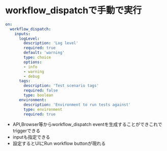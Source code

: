 # workflow_dispatchで手動で実行

```yaml
on:
  workflow_dispatch:
    inputs:
      logLevel:
        description: 'Log level'
        required: true
        default: 'warning'
        type: choice
        options:
        - info
        - warning
        - debug
      tags:
        description: 'Test scenario tags'
        required: false
        type: boolean
      environment:
        description: 'Environment to run tests against'
        type: environment
        required: true
```

* API,Browser等からworkflow_dispatch eventを生成することができこれでtriggerできる
* inputも指定できる
* 設定するとUIにRun workflow buttonが現れる

